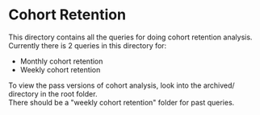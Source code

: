 # Cohort Retention
This directory contains all the queries for doing cohort retention analysis.  
Currently there is 2 queries in this directory for:
- Monthly cohort retention
- Weekly cohort retention

To view the pass versions of cohort analysis, look into the archived/ directory in the root folder.  
There should be a "weekly cohort retention" folder for past queries.